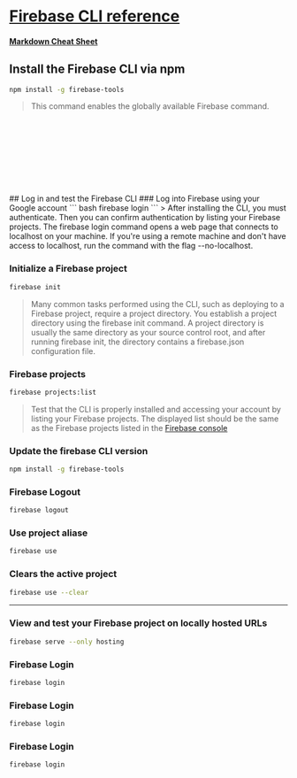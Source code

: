 # **[Firebase CLI reference](https://firebase.google.com/docs/cli)**
#### [Markdown Cheat Sheet](https://www.markdownguide.org/cheat-sheet/)

## Install the Firebase CLI via npm
``` bash
npm install -g firebase-tools
```
> This command enables the globally available Firebase command.

</br>
</br>
</br>
</br>
</br>
</br>
</br>
</br>
## Log in and test the Firebase CLI
### Log into Firebase using your Google account
``` bash
firebase login
```
> After installing the CLI, you must authenticate. Then you can confirm authentication by listing your Firebase projects. The firebase login command opens a web page that connects to localhost on your machine. If you're using a remote machine and don't have access to localhost, run the command with the flag --no-localhost.


### Initialize a Firebase project
``` bash
firebase init
```
> Many common tasks performed using the CLI, such as deploying to a Firebase project, require a project directory. You establish a project directory using the firebase init command. A project directory is usually the same directory as your source control root, and after running firebase init, the directory contains a firebase.json configuration file.


### Firebase projects
``` bash
firebase projects:list
```
> Test that the CLI is properly installed and accessing your account by listing your Firebase projects. The displayed list should be the same as the Firebase projects listed in the [Firebase console](https://console.firebase.google.com/u/0/?_gl=1*14imetw*_ga*NjE2NDk0NjYyLjE2OTI1NDUxMjI.*_ga_CW55HF8NVT*MTY5MjU0NTEyMi4xLjAuMTY5MjU0NTEyMi4wLjAuMA..&pli=1)


### Update the firebase CLI version
``` bash
npm install -g firebase-tools
```


### Firebase Logout
``` bash
firebase logout
```

### Use project aliase
``` bash
firebase use
```

### Clears the active project
``` bash
firebase use --clear
```





---







###  View and test your Firebase project on locally hosted URLs
``` bash
firebase serve --only hosting
```
### Firebase Login
``` bash
firebase login
```
### Firebase Login
``` bash
firebase login
```
### Firebase Login
``` bash
firebase login
```
